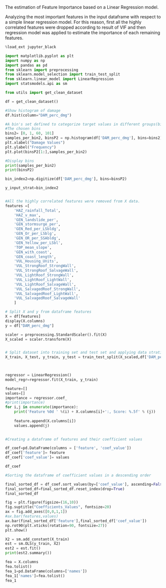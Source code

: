 The estimation of Feature Importance based on a Linear Regression model.

Analyzing the most important features in the input dataframe with respect to a simple linear regression model. 
For this reason, first all the highly correlated features were dropped according to result of VIF and 
then regression model was applied to estimate the importance of each remaining features.


```python
%load_ext jupyter_black
```

```python
import matplotlib.pyplot as plt
import numpy as np
import pandas as pd
from sklearn import preprocessing
from sklearn.model_selection import train_test_split
from sklearn.linear_model import LinearRegression
import statsmodels.api as sm

from utils import get_clean_dataset
```

```python
df = get_clean_dataset()
```

```python
#Show histogram of damage
df.hist(column="DAM_perc_dmg")
```

```python
#A bin's set defined to categorize target values in different groups(bins)
#The chosen bins
bins2= [0, 1, 60, 101]
samples_per_bin2, binsP2 = np.histogram(df['DAM_perc_dmg'], bins=bins2)
plt.xlabel("Damage Values")
plt.ylabel("Frequency")
plt.plot(binsP2[1:],samples_per_bin2)
```

```python
#Display bins
print(samples_per_bin2)
print(binsP2)
```

```python
bin_index2=np.digitize(df['DAM_perc_dmg'], bins=binsP2)
```

```python
y_input_strat=bin_index2
```

```python

#All the highly correlated features were removed from X data.
features =[
    'HAZ_rainfall_Total', 
    'HAZ_v_max',
    'GEN_landslide_per',
    'GEN_stormsurge_per', 
    'GEN_Red_per_LSbldg',
    'GEN_Or_per_LSblg',  
    'GEN_OR_per_SSAbldg',
    'GEN_Yellow_per_LSbl',
    'TOP_mean_slope',
    'GEN_with_coast',
    'GEN_coast_length', 
    'VUL_Housing_Units',
    'VUL_StrongRoof_StrongWall', 
    'VUL_StrongRoof_SalvageWall', 
    'VUL_LightRoof_StrongWall',
    'VUL_LightRoof_LightWall', 
    'VUL_LightRoof_SalvageWall',
    'VUL_SalvagedRoof_StrongWall',
    'VUL_SalvagedRoof_LightWall',
    'VUL_SalvagedRoof_SalvageWall'
    ]

# Split X and y from dataframe features
X = df[features]
display(X.columns)
y = df["DAM_perc_dmg"]

scaler = preprocessing.StandardScaler().fit(X)
X_scaled = scaler.transform(X)


# Split dataset into training set and test set and applying data stratification according to the defined bins
X_train, X_test, y_train, y_test = train_test_split(X_scaled,df['DAM_perc_dmg'], stratify=y_input_strat, test_size=0.2)

    
```

```python
regressor = LinearRegression()
model_regr=regressor.fit(X_train, y_train)
```

```python
feature=[]
values=[]
importance = regressor.coef_
#print(importance)
for i,j in enumerate(importance):
    print('Feature %0d ' %(i) + X.columns[i]+':, Score: %.5f' % (j))
    
    feature.append(X.columns[i])
    values.append(j)
        
```

```python
#Creating a dataframe of features and their coefficient values 

df_coef=pd.DataFrame(columns = ['feature', 'coef_value'])
df_coef['feature']= feature
df_coef['coef_value']= values

df_coef
```

```python
#Sorting the dataframe of coefficient values in a descending order

final_sorted_df = df_coef.sort_values(by=['coef_value'], ascending=False)
final_sorted_df=final_sorted_df.reset_index(drop=True)
final_sorted_df
```

```python
fig = plt.figure(figsize=(16,10))
fig.suptitle("Coefficients_Values", fontsize=20)
ax = fig.add_axes([0,0,1,1])
#ax.bar(features,values)
ax.bar(final_sorted_df['feature'],final_sorted_df['coef_value'])
np.rot90(plt.xticks(rotation=90, fontsize=27))
plt.show()
```

```python
X2 = sm.add_constant(X_train)
est = sm.OLS(y_train, X2)
est2 = est.fit()
print(est2.summary())
```

```python
fea = X.columns
fea.tolist()
fea_1=pd.DataFrame(columns=['names'])
fea_1['names']=fea.tolist()
fea_1
```
